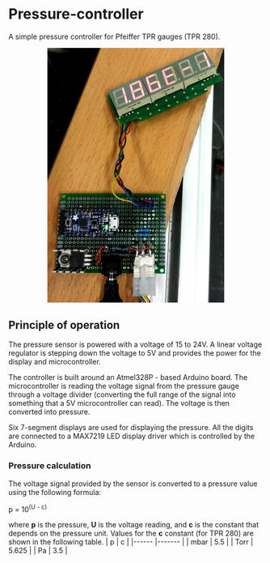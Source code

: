 # Pressure-controller
A simple pressure controller for Pfeiffer TPR gauges (TPR 280).

<p align="center">
  <img src="photo.jpg" width="350" title="Photo of the controller">
</p>

## Principle of operation

The pressure sensor is powered with a voltage of 15 to 24V.
A linear voltage regulator is stepping down the voltage to 5V and provides the
power for the display and microcontroller.

The controller is built around an Atmel328P - based Arduino board.
The microcontroller is reading the voltage signal from the pressure gauge
through a voltage divider (converting the full range of the signal into
something that a 5V microcontroller can read).
The voltage is then converted into pressure.

Six 7-segment displays are used for displaying the pressure.
All the digits are connected to a MAX7219 LED display driver which is controlled
by the Arduino.

### Pressure calculation

The voltage signal provided by the sensor is converted to a pressure value using
the following formula:

p = 10<sup>(U - c)</sup>

where __p__ is the pressure, __U__ is the voltage reading, and __c__ is the
constant that depends on the pressure unit.
Values for the __c__ constant (for TPR 280) are shown in the following table.
| p     | c         |
|------ |-------    |
| mbar  | 5.5       |
| Torr  | 5.625     |
| Pa    | 3.5       |


